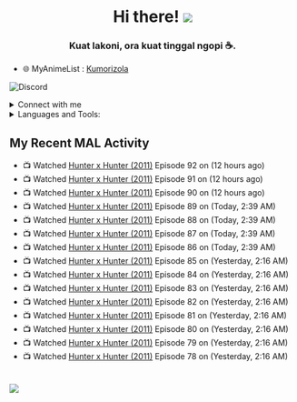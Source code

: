 <h1 align="center">Hi there! <img src="https://media.giphy.com/media/hvRJCLFzcasrR4ia7z/giphy.gif" width="25px"> </h1>
<h3 align="center">Kuat lakoni, ora kuat tinggal ngopi ☕.</h3>

- 🌐 MyAnimeList : [Kumorizola](https://myanimelist.net/animelist/Kumorizola)

![Discord](https://discord.c99.nl/widget/theme-3/761213268009943051.png)
<details>
      <summary>Connect with me</summary>
    <p align="left">
        <a href="https://www.facebook.com/kumori.hartley.1" target="blank"><img align="center"
                src="https://raw.githubusercontent.com/rahuldkjain/github-profile-readme-generator/master/src/images/icons/Social/facebook.svg"
                alt="kumori hartley" height="30" width="40" /></a>
        <a href="https://www.instagram.com/kumorizola/" target="blank"><img align="center"
                src="https://raw.githubusercontent.com/rahuldkjain/github-profile-readme-generator/master/src/images/icons/Social/instagram.svg"
                alt="kumorizola" height="30" width="40" /></a>
        <a href="https://discord.com" target="blank"><img align="center"
                src="https://raw.githubusercontent.com/rahuldkjain/github-profile-readme-generator/master/src/images/icons/Social/discord.svg"
                alt="Kumori#5882" height="30" width="40" /></a>
    </p>
</details>

<details>
    <summary align="left">Languages and Tools:</summary>
<p align="left">
      <a href="https://www.w3schools.com/css/" target="_blank">
        <img src="https://raw.githubusercontent.com/devicons/devicon/master/icons/css3/css3-original-wordmark.svg"
            alt="css3" width="40" height="40" /> </a> <a href="https://www.w3.org/html/" target="_blank"> <img
            src="https://raw.githubusercontent.com/devicons/devicon/master/icons/html5/html5-original-wordmark.svg"
            alt="html5" width="40" height="40" /> </a> <a href="https://www.java.com" target="_blank"> <img
            src="https://raw.githubusercontent.com/devicons/devicon/master/icons/java/java-original.svg" alt="java"
            width="40" height="40" /> </a> <a href="https://developer.mozilla.org/en-US/docs/Web/JavaScript"
            target="_blank"> <img
            src="https://raw.githubusercontent.com/devicons/devicon/master/icons/javascript/javascript-original.svg"
            alt="javascript" width="40" height="40" /> </a> <a href="https://nodejs.org" target="_blank"> <img
            src="https://raw.githubusercontent.com/devicons/devicon/master/icons/nodejs/nodejs-original-wordmark.svg"
            alt="nodejs" width="40" height="40" /> </a> <a href="https://www.python.org" target="_blank"> <img
            src="https://raw.githubusercontent.com/devicons/devicon/master/icons/python/python-original.svg"
            alt="python" width="40" height="40" /> </a> <a href="https://www.typescriptlang.org/" target="_blank"> <img
            src="https://raw.githubusercontent.com/devicons/devicon/master/icons/typescript/typescript-original.svg" 
            alt="typescript" width="40" height="40" /> </a> <a href="https://www.photoshop.com/en" target="_blank"> <img
            src="https://upload.wikimedia.org/wikipedia/commons/a/af/Adobe_Photoshop_CC_icon.svg" alt="photoshop" width="40" height="40"/> </a>
            <a href="https://www.adobe.com/products/premiere.html" target="_blank"> <img
            src="https://upload.wikimedia.org/wikipedia/commons/4/40/Adobe_Premiere_Pro_CC_icon.svg" alt="Premiere pro" width="40" height="40"/> </a>
            <a href="https://www.adobe.com/in/products/illustrator.html" target="_blank"> <img 
            src="https://upload.wikimedia.org/wikipedia/commons/f/fb/Adobe_Illustrator_CC_icon.svg" alt="illustrator" width="40" height="40"/> </a>
      
 </details>
 
 <h2> My Recent MAL Activity</h2>
<!-- MAL_ACTIVITY:start -->

- 📺 Watched [Hunter x Hunter (2011)](https://MyAnimeList.net/anime.php?id=11061) Episode 92 on (12 hours ago)
- 📺 Watched [Hunter x Hunter (2011)](https://MyAnimeList.net/anime.php?id=11061) Episode 91 on (12 hours ago)
- 📺 Watched [Hunter x Hunter (2011)](https://MyAnimeList.net/anime.php?id=11061) Episode 90 on (12 hours ago)
- 📺 Watched [Hunter x Hunter (2011)](https://MyAnimeList.net/anime.php?id=11061) Episode 89 on (Today, 2:39 AM)
- 📺 Watched [Hunter x Hunter (2011)](https://MyAnimeList.net/anime.php?id=11061) Episode 88 on (Today, 2:39 AM)
- 📺 Watched [Hunter x Hunter (2011)](https://MyAnimeList.net/anime.php?id=11061) Episode 87 on (Today, 2:39 AM)
- 📺 Watched [Hunter x Hunter (2011)](https://MyAnimeList.net/anime.php?id=11061) Episode 86 on (Today, 2:39 AM)
- 📺 Watched [Hunter x Hunter (2011)](https://MyAnimeList.net/anime.php?id=11061) Episode 85 on (Yesterday, 2:16 AM)
- 📺 Watched [Hunter x Hunter (2011)](https://MyAnimeList.net/anime.php?id=11061) Episode 84 on (Yesterday, 2:16 AM)
- 📺 Watched [Hunter x Hunter (2011)](https://MyAnimeList.net/anime.php?id=11061) Episode 83 on (Yesterday, 2:16 AM)
- 📺 Watched [Hunter x Hunter (2011)](https://MyAnimeList.net/anime.php?id=11061) Episode 82 on (Yesterday, 2:16 AM)
- 📺 Watched [Hunter x Hunter (2011)](https://MyAnimeList.net/anime.php?id=11061) Episode 81 on (Yesterday, 2:16 AM)
- 📺 Watched [Hunter x Hunter (2011)](https://MyAnimeList.net/anime.php?id=11061) Episode 80 on (Yesterday, 2:16 AM)
- 📺 Watched [Hunter x Hunter (2011)](https://MyAnimeList.net/anime.php?id=11061) Episode 79 on (Yesterday, 2:16 AM)
- 📺 Watched [Hunter x Hunter (2011)](https://MyAnimeList.net/anime.php?id=11061) Episode 78 on (Yesterday, 2:16 AM)

<!-- MAL_ACTIVITY:end -->

  
<h2 align="left"> <img src="https://media.discordapp.net/attachments/918405470073520168/919220018355523584/ezgif.com-gif-maker_1.gif">

